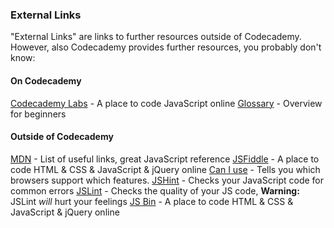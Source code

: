 ### External Links

"External Links" are links to further resources outside of Codecademy. However, also Codecademy provides further resources, you probably don't know:

#### On Codecademy

[Codecademy Labs][1] - A place to code JavaScript online
[Glossary][2] - Overview for beginners

#### Outside of Codecademy

[MDN][3] - List of useful links, great JavaScript reference
[JSFiddle][4] - A place to code HTML & CSS & JavaScript & jQuery online
[Can I use][5] - Tells you which browsers support which features.
[JSHint][6] - Checks your JavaScript code for common errors
[JSLint][7] - Checks the quality of your JS code, **Warning:** JSLint *will* hurt your feelings
[JS Bin][8] - A place to code HTML & CSS & JavaScript & jQuery online


  [1]: http://labs.codecademy.com/#:workspace
  [2]: http://www.codecademy.com/glossary/javascript
  [3]: https://developer.mozilla.org/en-US/docs/Web/JavaScript?redirectlocale=en-US&redirectslug=JavaScript
  [4]: http://jsfiddle.net/
  [5]: http://caniuse.com
  [6]: http://www.jshint.com/
  [7]: http://www.jslint.com/
  [8]: http://jsbin.com/
